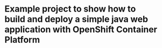 # Example project to show how to build and deploy a simple java web application with OpenShift Container Platform
